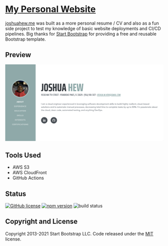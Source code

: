 # [My Personal Website](https://joshuahew.me/)

[joshuahew.me](https://joshuahew.me/) was built as a more personal resume / CV and also as a fun side project to test my knowledge of basic website deployments and CI/CD pipelines. Big thanks for [Start Bootstrap](https://startbootstrap.com/) for providing a free and reusable Bootstrap template. 

## Preview
![Preview](Preview.png)


## Tools Used
* AWS S3
* AWS CloudFront
* GitHub Actions



## Status

[![GitHub license](https://img.shields.io/badge/license-MIT-blue.svg)](https://raw.githubusercontent.com/StartBootstrap/startbootstrap-resume/master/LICENSE)
[![npm version](https://img.shields.io/npm/v/startbootstrap-resume.svg)](https://www.npmjs.com/package/startbootstrap-resume)
![build status](https://github.com/joshua-hew/My-Personal-Site/actions/workflows/main.yml/badge.svg)


## Copyright and License

Copyright 2013-2021 Start Bootstrap LLC. Code released under the [MIT](https://github.com/StartBootstrap/startbootstrap-resume/blob/master/LICENSE) license.
